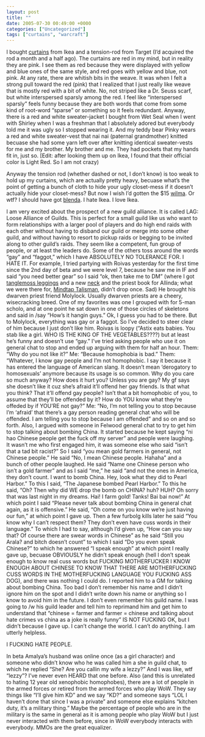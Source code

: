 ```yaml
---
layout: post
title: ""
date: 2005-07-30 00:49:00 +0000
categories: ["Uncategorized"]
tags: ["curtains", "warcraft"]
---
```


I bought [curtains](http://www.ikea.com/webapp/wcs/stores/servlet/ProductDisplay?catalogId=10101&storeId=12&langId=-1&productId=52963) from Ikea and a tension-rod from Target (I’d acquired the rod a month and a half ago). The curtains are red in my mind, but in reality they are pink. I see them as red because they were displayed with yellow and blue ones of the same style, and red goes with yellow and blue, not pink. At any rate, there are whitish bits in the weave. It was when I felt a strong pull toward the red (pink) that I realized that I just really like weave that is mostly red with a bit of white. No, not striped like a Dr. Seuss scarf, but white interspersed sparsly among the red. I feel like “interspersed sparsly” feels funny because they are both words that come from some kind of root-word “sparse” or something so it feels redundant. Anyway, there is a red and white sweater-jacket I bought from Wet Seal when I went with Shirley when I was a freshman that I absolutely adored but everybody told me it was ugly so I stopped wearing it. And my teddy bear Pinky wears a red and white sweater-vest that nai nai (paternal grandmother) knitted becuase she had some yarn left over after knitting identical sweater-vests for me and my brother. My brother and me. They had pockets that my hands fit in, just so. [Edit: after looking them up on Ikea, I found that their official color is Light Red. So I am not crazy)

Anyway the tension rod (whether dashed or not, I don’t know) is too weak to hold up my curtains, which are actually pretty heavy, becuase what’s the point of getting a bunch of cloth to hide your ugly closet-mess if it doesn’t actually hide your closet-mess? But now I wish I’d gotten the $15 [wilma](http://www.ikea.com/webapp/wcs/stores/servlet/ProductDisplay?catalogId=10101&storeId=12&productId=10668&langId=-1&parentCats=10119*10339). Or wtf? I should have got [blenda](http://www.ikea.com/webapp/wcs/stores/servlet/ProductDisplay?catalogId=10101&storeId=12&langId=-1&productId=49062). I hate Ikea. I love Ikea. 

I am very excited about the prospect of a new guild alliance. It is called LAG: Loose Alliance of Guilds. This is perfect for a small guild like us who want to form relationships with a larger pool of players and do high end raids with each other without having to disband our guild or merge into some other guild, and without having to resort to pickup raids or begging to be invited along to other guild’s raids. They seem like a competent, fun group of people, or at least the leaders do. Some of the others toss around the words “gay” and “faggot,” which I have ABSOLUTELY NO TOLERANCE FOR. I HATE IT. For example, I tried partying with Roivas yesterday for the first time since the 2nd day of beta and we were level 7, because he saw me in IF and said “you need better gear” so I said “ok, then take me to DM” (where I got [tanglemoss leggings](http://wow.allakhazam.com/db/item.html?witem=18390) and a new [neck](http://wow.allakhazam.com/db/item.html?witem=18397) and the priest book for Allinda; what we were there for, [Mindtap Talisman](http://wow.allakhazam.com/db/item.html?witem=18371), didn’t drop once. Sad) He brought his dwarven priest friend Molylock. Usually dwarven priests are a cheery, wisecracking breed. One of my favorites was one I grouped with for 5-man scholo, and at one point he sat down in one of those circles of skeletons and said in /say “How’s it hangin guys.” Ok, I guess you had to be there. But to Molylock, everything was gay or a faggot. So I’ve decided to steer clear of him because I just don’t like him. Roivas is loopy (“Astix eats babies. You stab like a girl. WHO IS THE KING OF THE VEGETABLES????) but at least he’s funny and doesn’t use “gay.” I’ve tried asking people who use it on general chat to stop and ended up arguing with them for half an hour. Them: “Why do you not like it?” Me: “Because homophobia is bad.” Them: “Whatever, I know gay people and I’m not homophobic. I say it because it has entered the language of American slang. It doesn’t mean ‘derogatory to homosexuals’ anymore because its usage is so common. Why do you care so much anyway? How does it hurt you? Unless you are gay? My gf says she doesn’t like it cuz she’s afraid it’ll offend her gay friends. Is that what you think? That it’ll offend gay people? Isn’t that a bit homophobic of you, to assume that they’ll be offended by it? How do YOU know what they’re offeded by if YOU’RE not gay?” Me: “No, I’m not telling you to stop because I’m ‘afraid’ that there’s a gay person reading general chat who will be offended. I am telling you to stop because I am offended” and so on and so forth. Also, I argued with someone in Felwood general chat to try to get him to stop talking about bombing China. It started because he kept saying “ni hao Chinese people get the fuck off my server” and people were laughing. It wasn’t me who first engaged him, it was someone else who said “isn’t that a tad bit racist?” So I said “you mean gold farmers in general, not Chinese people.” He said “No, I mean Chinese people. Hahaha” and a bunch of other people laughed. He said “Name one Chinese person who isn’t a gold farmer” and as I said “me,” he said “and not the ones in America, they don’t count. I want to bomb China. Hey, look what they did to Pearl Harbor.” To this I said, “The Japanese bombed Pearl Harbor.” To this he said, “Oh? Then why did WE drop the bomb on CHINA? huh? HUH? Oh sorry that was last night in my dreams. Hai! I farm gold! Tanks! Bai bai now!” At which point I said “Please never talk about bombing China in general chat again, as it is offensive.” He said, “Oh come on you know we’re just having our fun,” at which point I gave up. Then a few furbolg kills later he said “You know why I can’t respect them? They don’t even have cuss words in their language.” To which I had to say, although I’d given up, “How can you say that? Of course there are swear words in Chinese” as he said “Still you Arala? and bitch doesn’t count” to which I said “Do you even speak Chinese?” to which he answered “I speak enough” at which point I really gave up, becuase OBVIOUSLY he didn’t speak enough (hell I don’t speak enough to know real cuss words but FUCKING MOTHERFUCKER I KNOW ENOUGH ABOUT CHINESE TO KNOW THAT THERE ARE MOTHERFUCKING CUSS WORDS IN THE MOTHERFUCKING LANGUAGE YOU FUCKING ASS DOG), and there was nothing I could do. I reported him to a GM for talking about bombing China. Too bad I don’t remember his name and I didn’t ignore him on the spot and I didn’t write down his name or anything so I know to avoid him in the future. I don’t even remember his guild name. I was going to /w his guild leader and tell him to reprimand him and get him to understand that “chinese = farmer and farmer = chinese and talking about hate crimes vs china as a joke is really funny” IS NOT FUCKING OK, but I didn’t because I gave up. I can’t change the world. I can’t do anything. I am utterly helpless. 

I FUCKING HATE PEOPLE.

In beta Amalya’s husband was online once (as a girl character) and someone who didn’t know who he was called him a she in guild chat, to which he replied “She? Are you callin my wife a lezzy?” And I was like, wtf “lezzy”? I’ve never even HEARD that one before. Also (and this is unrelated to hating 12 year old xenophobic homophobes), there are a lot of people in the armed forces or retired from the armed forces who play WoW. They say things like “I’ll give him KD” and we say “KD?” and someone says “LOL I haven’t done that since I was a private” and someone else explains “kitchen duty, it’s a military thing.” Maybe the percentage of people who are in the military is the same in general as it is among people who play WoW but I just never interacted with them before, since in WoW everybody interacts with everybody. MMOs are the great equalizer.